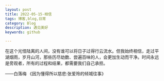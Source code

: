 ```yaml
---
layout: post
title: 2022-05-15-相信
tags: 博客,blog,日常
category: Blog
description: 遇见美好
keywords: github

---
```



在这个光怪陆离的人间，没有谁可以将日子过得行云流水。但我始终相信，走过平湖烟雨，岁月山河，那些历尽劫数、尝遍百味的人，会更加生动而干净。时间永远是旁观者，所有的过程和结果，都需要我们自己承担。

——白落梅 《因为懂得所以慈悲:张爱玲的倾城往事》